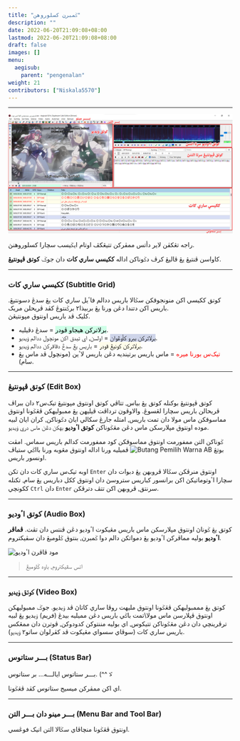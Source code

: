 ```yaml
---
title: "ݢمبرن کسلوروهن"
description: ""
date: 2022-06-20T21:09:08+08:00
lastmod: 2022-06-20T21:09:08+08:00
draft: false
images: []
menu:
  aegisub:
    parent: "pengenalan"
weight: 21
contributors: ["Niskala5570"]
---
```


---

![تتيڠکڤ اوتام](aegijawi-tetingkap-utama.png)

<!-- TODO: Tukar tangkapan layar, tiada contoh ulasan pd kekisi dan aku malas nak buat balik. -->

راجه تڠکڤن لاير دأتس ممڤرکن تتيڠکڤ اوتام ايݢيسب سچارا کسلوروهنڽ.

کاواسن ڤنتيڠ يڠ ڤاليڠ کرڤ دݢوناکن اداله **ککيسي ساري کات** دان جوݢ **کوتق ڤڽونتيڠ**.

---

### ککيسي ساري کات (Subtitle Grid)

کوتق ککيسي اکن منونجوقکن سݢالا باريس ددالم فاٴيل ساري کات يڠ سدڠ دسونتيڠ.
باريس اکن دتندا دڠن ورنا يڠ بربيذا٢ برݢنتوڠ کڤد ڤريحلن مريک.
<br>کليک ڤد باريس اونتوق مڽونتيڠڽ.

- <span style="background-color:#ceffe7; color: black">برلاترکن هيجاو ڤودر</span> = سدڠ دڤيليه.
- <span style="background-color:#ced4e9; color: black">برلاترکن بيرو کأوڠوان</span> = اولسن⹁ اي تيدق اکن مونچول ددالم ۏيديو.
- <span style="background-color:#fffdea; color: black">برلاترکن کونيڠ ڤودر</span> = باريس يڠ سدڠ دڤاڤرکن ددالم ۏيديو.
- <span style="color:#FF0000">تيک‌س بورنا ميره</span> = ماس باريس برتينديه دڠن باريس لاٴين (مونچول ڤد ماس يڠ سام).

---

### کوتق ڤڽونتيڠ (Edit Box)

کوتق ڤڽونتيڠ بوکنله کوتق يڠ بياس⹁ تتاڤي کوتق اونتوق مڽونتيڠ تيک‌س٢ دان ببراڤ ڤريحالن باريس سچارا لڠسوڠ.
والاوڤون ترداڤت ڤيليهن يڠ ممبوليهکن ڤڠݢونا اونتوق مماسوقکن ماس مولا دان تمت باريس⹁ امتله جارڠ سکالي اياڽ
دݢوناکن⹁ کران اياڽ لبيه موده اونتوق مڽلارسکن ماس دڠن مڠݢوناکن **کوتق اٴوديو** بهکن دڠن ماس دري ۏيديو.

ݢوناکن التن ممفورمت اونتوق مماسوقکن کود ممفورمت کدالم باريس سماس.
امڤت بوتڠ <img src="aegijawi-pemilih-warna.png" alt="Butang Pemilih Warna AB" width="12%"> ڤميليه ورنا اداله اونتوق مڠوبه ورنا بااݢي ستياڤ اونسور باريس.

اوبه تيک‌س ساري کات دان تکن `Enter` اونتوق منرڤکن سݢالا ڤروبهن يڠ دبوات دان سچارا اٴوتوماتيکڽ اکن برانسور کباريس ستروسڽ
دان اونتوق ککل دباريس يڠ سام⹁ تکنله ککونچي `Ctrl` دان `Enter` سرنتق⹁ ڤروبهن اکن تتڤ دترڤکن.

---

### کوتق اٴوديو (Audio Box)

کوتق يڠ ݢوناڽ اونتوق مڽلارسکن ماس باريس مڠيکوت اٴوديو دڠن ڤنتس دان تڤت.
**ڤماڤر اٴوديو** بوليه مماڤرکن اٴوديو يڠ دمواتکن دالم دوا ݢمبرن⹁ بنتوق ݢلومبڠ دان سڤيکتروم.

![مود ڤاڤرن اٴوديو](aegijawi-mod-audio.png)
> اتس سڤيکتروم⹁ باوه ݢلومبڠ

---

### کوتق ۏيديو (Video Box)

کوتق يڠ مممبوليهکن ڤڠݢونا اونتوق مليهت روڤا ساري کاتاڽ ڤد ۏيديو.
جوݢ ممبوليهکن اونتوق ڤڽلارسن ماس مولا\تمت باݢي باريس دڠن مميليه بيدڠ (فريم) ۏيديو يڠ لبيه ترڤرينچي دان
دڠن مڠݢوناکن تتيکوس⹁ اي بوليه مننتوکن کدودوکن⹁ ڤوترن دان ممڠکس باريس ساري کات (سوڤاي سسواي مڠيکوت ڤد کڤرلوان ساتو٢ ۏيديو).

---

### بـــر ستاتوس (Status Bar)

بـــر ستاتوس ايالـــه... بر ستاتوس. <span dir='ltr'> (^^ゞ</span>

اي اکن ممڤرکن ميسيج ستاتوس کڤد ڤڠݢونا.

---

### بـــر مينو دان بـــر التن (Menu Bar and Tool Bar)

اونتوق ڤڠݢونا منچاڤاي سݢالا التن انيک فوڠسي.
